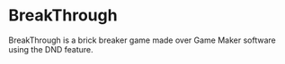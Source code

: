 # BreakThrough
BreakThrough is a brick breaker game made over Game Maker software using the DND feature. 

